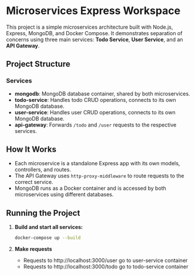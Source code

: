 # Microservices Express Workspace

This project is a simple microservices architecture built with Node.js, Express, MongoDB, and Docker Compose. It demonstrates separation of concerns using three main services: **Todo Service**, **User Service**, and an **API Gateway**.

## Project Structure

### Services

- **mongodb**: MongoDB database container, shared by both microservices.
- **todo-service**: Handles todo CRUD operations, connects to its own MongoDB database.
- **user-service**: Handles user CRUD operations, connects to its own MongoDB database.
- **api-gateway**: Forwards `/todo` and `/user` requests to the respective services.

## How It Works

- Each microservice is a standalone Express app with its own models, controllers, and routes.
- The API Gateway uses `http-proxy-middleware` to route requests to the correct service.
- MongoDB runs as a Docker container and is accessed by both microservices using different databases.

## Running the Project

1. **Build and start all services:**

   ```sh
   docker-compose up --build
   ```

2. **Make requests**

   - Requests to http://localhost:3000/user go to user-service container
   - Requests to http://localhost:3000/todo go to todo-service container
